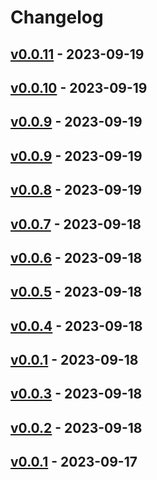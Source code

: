 # Changelog

## [v0.0.11](https://github.com/orangekame3/viff/compare/v0.0.10...v0.0.11) - 2023-09-19

## [v0.0.10](https://github.com/orangekame3/viff/compare/v0.0.9...v0.0.10) - 2023-09-19

## [v0.0.9](https://github.com/orangekame3/viff/compare/v0.0.8...v0.0.9) - 2023-09-19

## [v0.0.9](https://github.com/orangekame3/viff/compare/v0.0.8...v0.0.9) - 2023-09-19

## [v0.0.8](https://github.com/orangekame3/viff/compare/v0.0.7...v0.0.8) - 2023-09-19

## [v0.0.7](https://github.com/orangekame3/viff/compare/v0.0.6...v0.0.7) - 2023-09-18

## [v0.0.6](https://github.com/orangekame3/viff/compare/v0.0.5...v0.0.6) - 2023-09-18

## [v0.0.5](https://github.com/orangekame3/viff/compare/v0.0.4...v0.0.5) - 2023-09-18

## [v0.0.4](https://github.com/orangekame3/viff/compare/v0.0.3...v0.0.4) - 2023-09-18

## [v0.0.1](https://github.com/orangekame3/viff/compare/v0.0.3...v0.0.1) - 2023-09-18

## [v0.0.3](https://github.com/orangekame3/viff/compare/v0.0.2...v0.0.3) - 2023-09-18

## [v0.0.2](https://github.com/orangekame3/viff/compare/v0.0.1...v0.0.2) - 2023-09-18

## [v0.0.1](https://github.com/orangekame3/viff/commits/v0.0.1) - 2023-09-17
